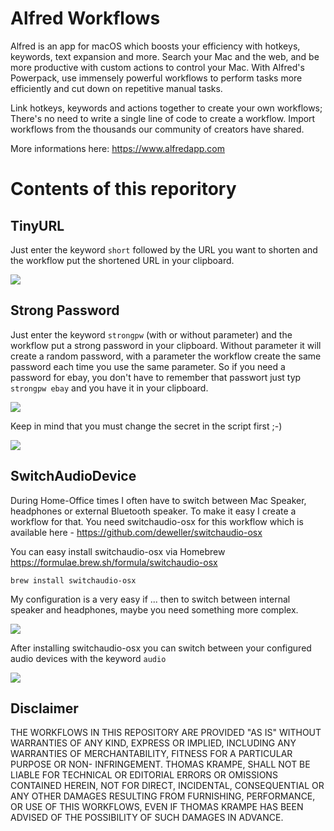 # Alfred Workflows
Alfred is an app for macOS which boosts your efficiency with hotkeys, keywords, text expansion and more. Search your Mac and the web, and be more productive with custom actions to control your Mac. With Alfred's Powerpack, use immensely powerful workflows to perform tasks more efficiently and cut down on repetitive manual tasks.

Link hotkeys, keywords and actions together to create your own workflows; There's no need to write a single line of code to create a workflow. Import workflows from the thousands our community of creators have shared.

More informations here: https://www.alfredapp.com 

# Contents of this reporitory
## TinyURL
Just enter the keyword `short` followed by the URL you want to shorten and the workflow put the shortened URL in your clipboard.

![][1]

## Strong Password
Just enter the keyword `strongpw` (with or without parameter) and the workflow put a strong password in your clipboard. Without parameter it will create a random password, with a parameter the workflow create the same password each time you use the same parameter. So if you need a password for ebay, you don't have to remember that passwort just typ `strongpw ebay` and you have it in your clipboard.

![][2]

Keep in mind that you must change the secret in the script first ;-)

![][4]

## SwitchAudioDevice
During Home-Office times I often have to switch between Mac Speaker, headphones or external Bluetooth speaker. To make it easy I create a workflow for that. You need switchaudio-osx for this workflow which is available here - https://github.com/deweller/switchaudio-osx 

You can easy install switchaudio-osx via Homebrew https://formulae.brew.sh/formula/switchaudio-osx 

```
brew install switchaudio-osx
```

My configuration is a very easy if ... then to switch between internal speaker and headphones, maybe you need something more complex.

![][5]

After installing switchaudio-osx you can switch between your configured audio devices with the keyword `audio`

![][3]

## Disclaimer
THE WORKFLOWS IN THIS REPOSITORY ARE PROVIDED "AS IS" WITHOUT WARRANTIES OF ANY KIND, EXPRESS OR IMPLIED, INCLUDING ANY WARRANTIES OF MERCHANTABILITY, FITNESS FOR A PARTICULAR PURPOSE OR NON- INFRINGEMENT. THOMAS KRAMPE, SHALL NOT BE LIABLE FOR TECHNICAL OR EDITORIAL ERRORS OR OMISSIONS CONTAINED HEREIN, NOT FOR DIRECT, INCIDENTAL, CONSEQUENTIAL OR ANY OTHER DAMAGES RESULTING FROM FURNISHING, PERFORMANCE, OR USE OF THIS WORKFLOWS, EVEN IF THOMAS KRAMPE HAS BEEN ADVISED OF THE POSSIBILITY OF SUCH DAMAGES IN ADVANCE.

[1]: images/Alfred01.png
[2]: images/Alfred02.png
[3]: images/Alfred03.png
[4]: images/Alfred04.png
[5]: images/Alfred05.png
